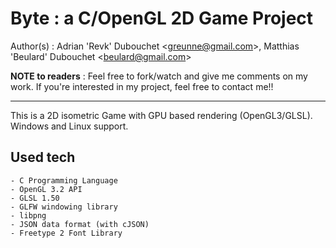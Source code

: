 Byte : a C/OpenGL 2D Game Project
=================================
Author(s) : Adrian 'Revk' Dubouchet \<greunne@gmail.com\>, Matthias 'Beulard' Dubouchet \<beulard@gmail.com\>

**NOTE to readers** : Feel free to fork/watch and give me comments on my work. If you're interested in my project, feel free to contact me!!

----------



This is a 2D isometric Game with GPU based rendering (OpenGL3/GLSL). Windows and Linux support.


Used tech
----------
    - C Programming Language
    - OpenGL 3.2 API
    - GLSL 1.50 
    - GLFW windowing library
    - libpng
    - JSON data format (with cJSON)
    - Freetype 2 Font Library
